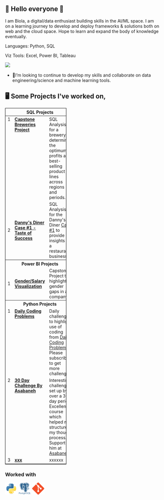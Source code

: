 ## 👋 Hello everyone 👋

I am Biola, a digital/data enthusiast building skills in the AI/ML space. I am on a learning journey to develop and deploy frameworks & solutions both on web and the cloud space. Hope to learn and expand the body of knowledge eventually.

Languages: Python, SQL

Viz Tools: Excel, Power BI, Tableau

![](https://1.bp.blogspot.com/-m_JN9tfmZoU/YMGXUSW1EhI/AAAAAAAABw8/UfPnDuCpMGAISdYc2ki2QXglF-kZDejPgCLcBGAsYHQ/s1600/cute-penguin.gif)
- 👯I’m looking to continue to develop my skills and collaborate on data engineering/science and machine learning tools.

<h2>🖥️ Some Projects I've worked on,</h2>
<table style="width:200px; border: 1px solid black">
  <thead align="center"
         valign = "top">
    <tr border: 1px solid black;        
        text-align: center;>
    </tr>
  </thead>
  <tr>
        <th colspan="3">SQL Projects</th>
  </tr>
  <tbody>
    <tr>
        <td  valign = "top">1</td>
        <td  valign = "top"><a href=xxxx"><b>Capstone Breweries Project</b></a></td>
        <td> SQL Analysis for a brewery to determine the optimum profits and best-selling product lines across regions and periods.</td>
        </tr>
    <tr>
    <tr>
        <td>2</td>
        <td><a href= "https://github.com/zidude1234/Danny_Diner-repo/tree/main/Danny's%20Diner%20Case%20%231"><b>Danny's Diner Case #1 - Taste of Success </b></a></td>
        <td> SQL Analysis for the Danny's Diner <a href = "https://8weeksqlchallenge.com/case-study-1/"> Case #1</a> to provide insights on a restaurant business.</td>
        </tr>
    <tr>
    <tr>
        <th colspan="3">Power BI Projects</th>
    </tr>
    <tr>
        <td>1</td>
        <td><a href=xxxx"><b>Gender/Salary Visualization </b></a></td>
        <td> Capstone Project to highlight gender gaps in a company.</td>
        </tr>
    <tr>
    <tr>
        <th colspan="3">Python Projects</th>
    </tr>
    <tr>
        <td valign = "top">1</td>
        <td  valign = "top"><a href=xxxx"><b>Daily Coding Problems </b></a></td>
        <td> Daily challenges to highlight use of coding from <a href = https://www.dailycodingproblem.com/>Daily Coding Problems.</a> Please subscribe to get more challenges.
    </tr>
    <tr>
    <td  valign = "top">2</td>
        <td  valign = "top"><a href= https://github.com/zidude1234/30_Days_of_Python><b>30 Day Challenge By Asabaneh </b></a></td>
        <td> Interesting challenge set up by over a 30 day period. Excellent course which helped me structure my thought process. Support him at <a href = "https://www.paypal.me/asabeneh"> Asabaneh</a>
  </td>
    </tr>
    <tr>
    <td>3</td>
        <td><a href= xxx><b>xxx</b></a></td>
        <td>xxxxxx</td>
    </tr>
  
  
  
  
  
  
  </tbody>
</table>

### Worked with 

<code><img height="40" src="https://raw.githubusercontent.com/devicons/devicon/master/icons/python/python-original.svg" title="python"></code>
<code><img height="40" src="https://github.com/devicons/devicon/blob/master/icons/postgresql/postgresql-plain-wordmark.svg" title="postgresql"></code>
<code><img height="40" src="https://raw.githubusercontent.com/devicons/devicon/master/icons/git/git-original.svg" title="git"></code>
</code>

